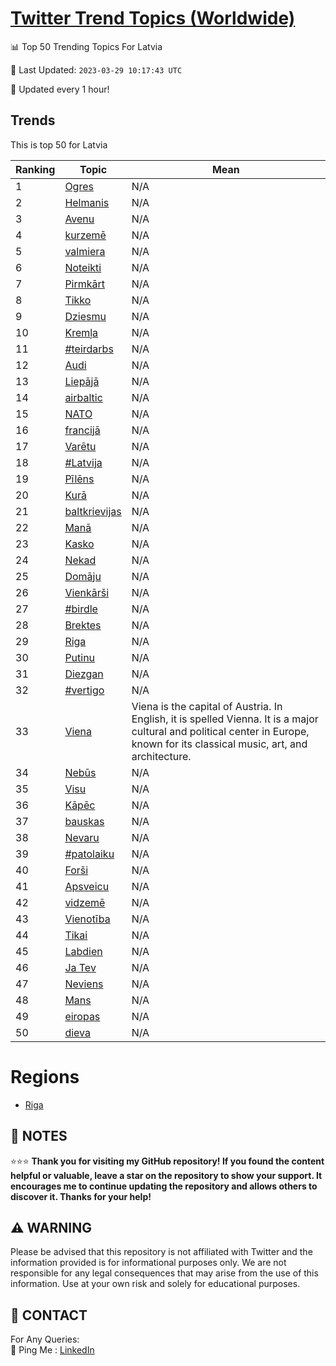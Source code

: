 [Twitter Trend Topics (Worldwide)](https://github.com/ErcinDedeoglu/Twitter-Trend-Topics)
==========


📊 Top 50 Trending Topics For Latvia

📆 Last Updated: `2023-03-29 10:17:43 UTC`

🔧 Updated every 1 hour!


## Trends

This is top 50 for Latvia

| Ranking | Topic | Mean |
| ------- | ------------ | ------------ |
| 1 | [Ogres](http://twitter.com/search?q=Ogres) | N/A |
| 2 | [Helmanis](http://twitter.com/search?q=Helmanis) | N/A |
| 3 | [Avenu](http://twitter.com/search?q=Avenu) | N/A |
| 4 | [kurzemē](http://twitter.com/search?q=kurzem%c4%93) | N/A |
| 5 | [valmiera](http://twitter.com/search?q=valmiera) | N/A |
| 6 | [Noteikti](http://twitter.com/search?q=Noteikti) | N/A |
| 7 | [Pirmkārt](http://twitter.com/search?q=Pirmk%c4%81rt) | N/A |
| 8 | [Tikko](http://twitter.com/search?q=Tikko) | N/A |
| 9 | [Dziesmu](http://twitter.com/search?q=Dziesmu) | N/A |
| 10 | [Kremļa](http://twitter.com/search?q=Krem%c4%bca) | N/A |
| 11 | [#teirdarbs](http://twitter.com/search?q=%23teirdarbs) | N/A |
| 12 | [Audi](http://twitter.com/search?q=Audi) | N/A |
| 13 | [Liepājā](http://twitter.com/search?q=Liep%c4%81j%c4%81) | N/A |
| 14 | [airbaltic](http://twitter.com/search?q=airbaltic) | N/A |
| 15 | [NATO](http://twitter.com/search?q=NATO) | N/A |
| 16 | [francijā](http://twitter.com/search?q=francij%c4%81) | N/A |
| 17 | [Varētu](http://twitter.com/search?q=Var%c4%93tu) | N/A |
| 18 | [#Latvija](http://twitter.com/search?q=%23Latvija) | N/A |
| 19 | [Pīlēns](http://twitter.com/search?q=P%c4%abl%c4%93ns) | N/A |
| 20 | [Kurā](http://twitter.com/search?q=Kur%c4%81) | N/A |
| 21 | [baltkrievijas](http://twitter.com/search?q=baltkrievijas) | N/A |
| 22 | [Manā](http://twitter.com/search?q=Man%c4%81) | N/A |
| 23 | [Kasko](http://twitter.com/search?q=Kasko) | N/A |
| 24 | [Nekad](http://twitter.com/search?q=Nekad) | N/A |
| 25 | [Domāju](http://twitter.com/search?q=Dom%c4%81ju) | N/A |
| 26 | [Vienkārši](http://twitter.com/search?q=Vienk%c4%81r%c5%a1i) | N/A |
| 27 | [#birdle](http://twitter.com/search?q=%23birdle) | N/A |
| 28 | [Brektes](http://twitter.com/search?q=Brektes) | N/A |
| 29 | [Riga](http://twitter.com/search?q=Riga) | N/A |
| 30 | [Putinu](http://twitter.com/search?q=Putinu) | N/A |
| 31 | [Diezgan](http://twitter.com/search?q=Diezgan) | N/A |
| 32 | [#vertigo](http://twitter.com/search?q=%23vertigo) | N/A |
| 33 | [Viena](http://twitter.com/search?q=Viena) | Viena is the capital of Austria. In English, it is spelled Vienna. It is a major cultural and political center in Europe, known for its classical music, art, and architecture. |
| 34 | [Nebūs](http://twitter.com/search?q=Neb%c5%abs) | N/A |
| 35 | [Visu](http://twitter.com/search?q=Visu) | N/A |
| 36 | [Kāpēc](http://twitter.com/search?q=K%c4%81p%c4%93c) | N/A |
| 37 | [bauskas](http://twitter.com/search?q=bauskas) | N/A |
| 38 | [Nevaru](http://twitter.com/search?q=Nevaru) | N/A |
| 39 | [#patolaiku](http://twitter.com/search?q=%23patolaiku) | N/A |
| 40 | [Forši](http://twitter.com/search?q=For%c5%a1i) | N/A |
| 41 | [Apsveicu](http://twitter.com/search?q=Apsveicu) | N/A |
| 42 | [vidzemē](http://twitter.com/search?q=vidzem%c4%93) | N/A |
| 43 | [Vienotība](http://twitter.com/search?q=Vienot%c4%abba) | N/A |
| 44 | [Tikai](http://twitter.com/search?q=Tikai) | N/A |
| 45 | [Labdien](http://twitter.com/search?q=Labdien) | N/A |
| 46 | [Ja Tev](http://twitter.com/search?q=Ja+Tev) | N/A |
| 47 | [Neviens](http://twitter.com/search?q=Neviens) | N/A |
| 48 | [Mans](http://twitter.com/search?q=Mans) | N/A |
| 49 | [eiropas](http://twitter.com/search?q=eiropas) | N/A |
| 50 | [dieva](http://twitter.com/search?q=dieva) | N/A |



# Regions

* [Riga](</Latvia/Riga.md>)



## 📝 NOTES

⭐⭐⭐ **Thank you for visiting my GitHub repository! If you found the content helpful or valuable, leave a star on the repository to show your support. It encourages me to continue updating the repository and allows others to discover it. Thanks for your help!**


## ⚠️ WARNING

Please be advised that this repository is not affiliated with Twitter and the information provided is for informational purposes only. We are not responsible for any legal consequences that may arise from the use of this information. Use at your own risk and solely for educational purposes.


## 📨 CONTACT

 For Any Queries:  
            🏓 Ping Me : [LinkedIn](https://www.linkedin.com/in/ercindedeoglu/)
